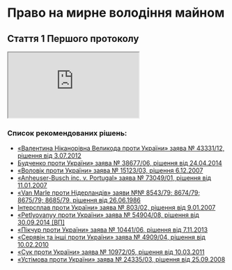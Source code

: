 # Право на мирне володіння майном
## Стаття 1 Першого протоколу
<div class="embed-responsive embed-responsive-16by9">
  <iframe class="embed-responsive-item" src="https://www.youtube.com/embed/x8XPfIsKgaU?rel=0" allowfullscreen></iframe>
</div>

### Список рекомендованих рішень:
* [«Валентина Ніканорівна Великода проти України» заява № 43331/12, рішення від 3.07.2012](pdf/Velykoda_v._Ukraine.pdf)
* [Будченко проти України» заява № 38677/06, рішення від 24.04.2014](pdf/Budchenko_v._Ukraine.pdf)
* [«Воловік проти України» заява № 15123/03, рішення 6.12.2007](pdf/Volovik_v._Ukraine.pdf)
* [«Anheuser-Busch inc. v. Portugal» заява № 73049/01, рішення від 11.01.2007](pdf/Anheuser-Busch_inc_v._Portugal.pdf)
* [«Van Marle проти Нідерландів» заяви №№ 8543/79; 8674/79; 8675/79; 8685/79, рішення від 26.06.1986](pdf/Van_Marle_v._Netherlands.pdf)
* [Інтерсплав проти України» заява № 803/02, рішення від 9.01.2007](pdf/Intersplav__v._Ukraine.pdf)
* [«Petlyovanyy проти України» заява № 54904/08, рішення від 30.09.2014 [ВП]](pdf/Petlyovanyy_v._Ukraine.pdf)
* [«Пікчур проти України» заява № 10441/06, рішення від 7.11.2013](pdf/Pikchur_v._Ukraine.pdf)
* [«Серявін та інші проти України» заява № 4909/04, рішення від 10.02.2010](pdf/Seryavin_v._Ukraine.pdf)
* [«Сук проти України» заява № 10972/05, рішення від 10.03.2011](pdf/Suk_v._Ukraine.pdf)
* [«Устімова проти України» заява № 24335/03, рішення від 25.09.2008](pdf/Ustimova_v._Ukraine.pdf)